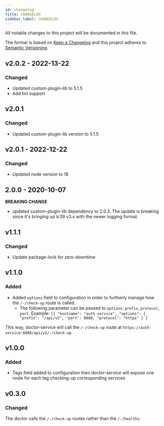 ```yaml
---
id: changelog
title: CHANGELOG
sidebar_label: CHANGELOG
---
```

All notable changes to this project will be documented in this file.

The format is based on [Keep a Changelog](http://keepachangelog.com/en/1.0.0/)
and this project adheres to [Semantic Versioning](http://semver.org/spec/v2.0.0.html).

## v2.0.2 - 2022-13-22
### Changed
- Updated custom-plugin-lib to 5.1.5
- Add tini support
## v2.0.1

### Changed
- Updated custom-plugin-lib version to 5.1.5
## v2.0.1 - 2022-12-22

### Changed
- Updated node version to 18

## 2.0.0 - 2020-10-07

**BREAKING CHANGE**

- updated custom-plugin-lib dependency to 2.0.3. The update is breaking since it's bringing up lc39 v3.x with the newer logging format.

## v1.1.1 

### Changed
- Update package-lock for zero-downtime

## v1.1.0
### Added
- Added `options` field to configuration in order to furtherly manage how the `/-/check-up` route is called.
  - The following parameter can be passed to `options`: `prefix`, `protocol`, `port`.
Example:
``` [{ "hostname": "auth-service", "options": { "prefix": "/api/v2", "port": 8888, "protocol": "https" } ] ```

This way, doctor-service will call the `/-/check-up` route at `https://auth-service:8888/api/v2/-/check-up`.

## v1.0.0
### Added
- Tags field added to configuration then doctor-service will expose one route for each tag checking-up corresponding services

## v0.3.0
### Changed
The doctor calls the `/-/check-up` routes rather than the `/-/healthz`.
